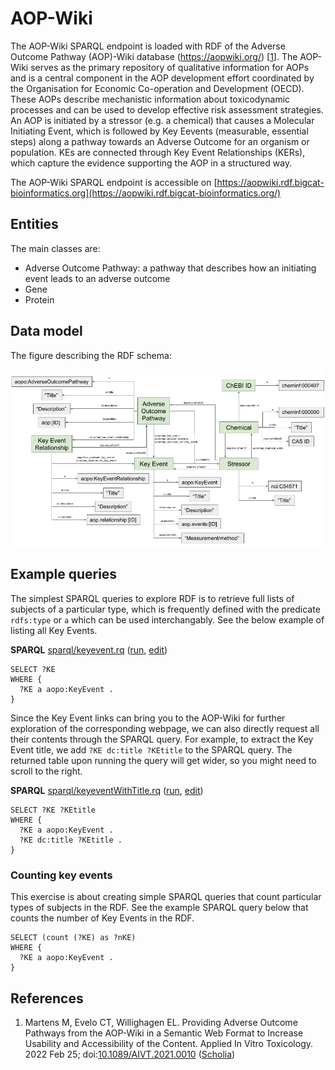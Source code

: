 # AOP-Wiki

The <a name="tp1">AOP-Wiki</a> SPARQL endpoint is loaded with RDF of the
<a name="tp2">Adverse Outcome Pathway</a> (AOP)-Wiki database
(https://aopwiki.org/)  [<a href="#citeref1">1</a>]. The AOP-Wiki serves as the primary repository of qualitative information
for AOPs and is a central component in the AOP development effort coordinated by the Organisation
for Economic Co-operation and Development (OECD). These AOPs describe mechanistic information about
toxicodynamic processes and can be used to develop effective risk assessment strategies. An AOP
is initiated by a stressor (e.g. a chemical) that causes a <a name="tp3">Molecular Initiating Event</a>, which is
followed by <a name="tp4">Key Eevent</a>s (measurable, essential steps) along a pathway towards an Adverse Outcome
for an organism or population. KEs are connected through Key Event Relationships (KERs), which
capture the evidence supporting the AOP in a structured way. 

The AOP-Wiki SPARQL endpoint is accessible on [https://aopwiki.rdf.bigcat-bioinformatics.org](https://aopwiki.rdf.bigcat-bioinformatics.org/)

## Entities

The main classes are:

* Adverse Outcome Pathway: a pathway that describes how an initiating event leads to an adverse outcome
* Gene
* Protein 

## Data model

The figure describing the RDF schema:

<img src="images/AOP-Wiki-RDF-simple.png">

## Example queries

The simplest SPARQL queries to explore RDF is to retrieve full lists of subjects of a particular type, which is
frequently defined with the predicate `rdfs:type` or `a` which can be used interchangably. See the below
example of listing all Key Events.

**SPARQL** [sparql/keyevent.rq](sparql/keyevent.code.html) ([run](https://aopwiki.rdf.bigcat-bioinformatics.org/sparql/?query=SELECT%20%3FKE%20%0AWHERE%20%7B%0A%20%20%3FKE%20a%20aopo%3AKeyEvent%20.%0A%7D%0A), [edit](https://aopwiki.rdf.bigcat-bioinformatics.org/?q=SELECT%20%3FKE%20%0AWHERE%20%7B%0A%20%20%3FKE%20a%20aopo%3AKeyEvent%20.%0A%7D%0A))

```sparql
SELECT ?KE 
WHERE {
  ?KE a aopo:KeyEvent .
}
```

Since the Key Event links can bring you to the AOP-Wiki for further exploration of the corresponding webpage,
we can also directly request all their contents through the SPARQL query. For example, to extract the
Key Event title, we add `?KE dc:title ?KEtitle` to the SPARQL query. The returned table upon running the
query will get wider, so you might need to scroll to the right. 

**SPARQL** [sparql/keyeventWithTitle.rq](sparql/keyeventWithTitle.code.html) ([run](https://aopwiki.rdf.bigcat-bioinformatics.org/sparql/?query=SELECT%20%3FKE%20%3FKEtitle%0AWHERE%20%7B%0A%20%20%3FKE%20a%20aopo%3AKeyEvent%20.%0A%20%20%3FKE%20dc%3Atitle%20%3FKEtitle%20.%0A%7D%0A), [edit](https://aopwiki.rdf.bigcat-bioinformatics.org/?q=SELECT%20%3FKE%20%3FKEtitle%0AWHERE%20%7B%0A%20%20%3FKE%20a%20aopo%3AKeyEvent%20.%0A%20%20%3FKE%20dc%3Atitle%20%3FKEtitle%20.%0A%7D%0A))

```sparql
SELECT ?KE ?KEtitle
WHERE {
  ?KE a aopo:KeyEvent .
  ?KE dc:title ?KEtitle .
}
```

### Counting key events

This exercise is about creating simple SPARQL queries that count particular types of subjects in the
RDF. See the example SPARQL query below that counts the number of Key Events in the RDF.

```sparql
SELECT (count (?KE) as ?nKE) 
WHERE {
  ?KE a aopo:KeyEvent .
}
```

## References

1. <a name="citeref1"></a>Martens M, Evelo CT, Willighagen EL. Providing Adverse Outcome Pathways from the AOP-Wiki in a Semantic Web Format to Increase Usability and Accessibility of the Content. Applied In Vitro Toxicology. 2022 Feb 25;  doi:[10.1089/AIVT.2021.0010](https://doi.org/10.1089/AIVT.2021.0010) ([Scholia](https://scholia.toolforge.org/doi/10.1089/AIVT.2021.0010))

